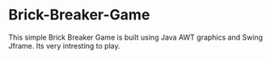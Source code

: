 # Brick-Breaker-Game
This simple Brick Breaker Game is built using Java AWT graphics and Swing Jframe. Its very intresting to play.
